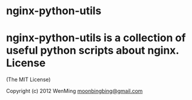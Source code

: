 nginx-python-utils
=========
nginx-python-utils is a collection of useful python scripts about nginx.
License
=========
(The MIT License)

Copyright (c) 2012 WenMing <moonbingbing@gmail.com> 
